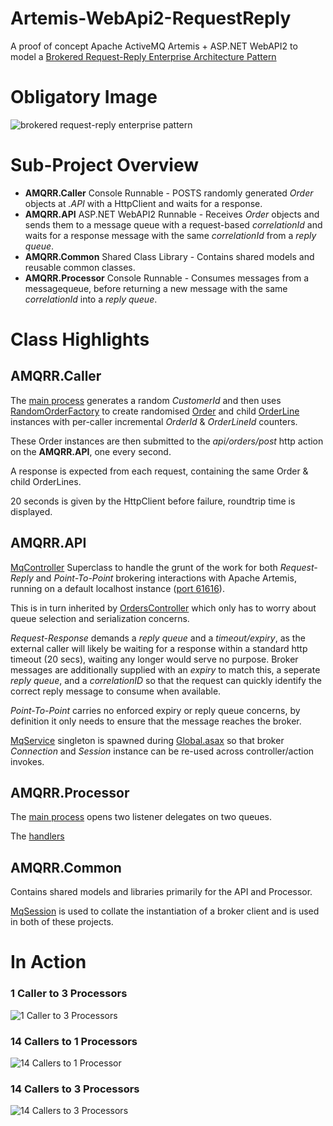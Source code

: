 # Artemis-WebApi2-RequestReply
A proof of concept Apache ActiveMQ Artemis + ASP.NET WebAPI2 to model a 
[Brokered Request-Reply Enterprise Architecture Pattern](https://www.enterpriseintegrationpatterns.com/patterns/messaging/RequestReply.html)

# Obligatory Image

![brokered request-reply enterprise pattern](https://github.com/dbl4ck/Artemis-WebApi2-RequestReply/blob/master/Docs/Media/request-reply.png)

# Sub-Project Overview

* **AMQRR.Caller** Console Runnable - POSTS randomly generated *Order* objects at *.API* with a HttpClient and waits for a response.
* **AMQRR.API** ASP.NET WebAPI2 Runnable -	Receives *Order* objects and sends them to a message queue with a request-based *correlationId* and waits for a response message with the same *correlationId* from a *reply queue*.
* **AMQRR.Common** Shared Class Library - Contains shared models and reusable common classes.
* **AMQRR.Processor** Console Runnable - Consumes messages from a messagequeue, before returning a new message with the same *correlationId* into a *reply queue*.

# Class Highlights

## AMQRR.Caller

The [main process](https://github.com/dbl4ck/Artemis-WebApi2-RequestReply/blob/master/AMQRR.Caller/Program.cs) generates a random *CustomerId* and then uses [RandomOrderFactory](https://github.com/dbl4ck/Artemis-WebApi2-RequestReply/blob/master/AMQRR.Common/Factories/RandomOrderFactory.cs) to create randomised [Order](https://github.com/dbl4ck/Artemis-WebApi2-RequestReply/blob/master/AMQRR.Common/Models/Order.cs) and child [OrderLine](https://github.com/dbl4ck/Artemis-WebApi2-RequestReply/blob/master/AMQRR.Common/Models/OrderLine.cs) instances with per-caller incremental *OrderId* & *OrderLineId* counters.

These Order instances are then submitted to the *api/orders/post* http action on the **AMQRR.API**, one every second.

A response is expected from each request, containing the same Order & child OrderLines. 

20 seconds is given by the HttpClient before failure, roundtrip time is displayed.

## AMQRR.API

[MqController](https://github.com/dbl4ck/Artemis-WebApi2-RequestReply/blob/master/AMQRR.API/Base/MqController.cs) Superclass to handle the grunt of the work for both *Request-Reply* and *Point-To-Point* brokering interactions with Apache Artemis, running on a default localhost instance ([port 61616](https://github.com/dbl4ck/Artemis-WebApi2-RequestReply/blob/master/AMQRR.Common/Configuration/Url.cs)).

This is in turn inherited by [OrdersController](https://github.com/dbl4ck/Artemis-WebApi2-RequestReply/blob/master/AMQRR.API/Controllers/OrdersController.cs) which only has to worry about queue selection and serialization concerns.

*Request-Response* demands a *reply queue* and a *timeout/expiry*, as the external caller will likely be waiting for a response within a standard http timeout (20 secs), waiting any longer would serve no purpose. Broker messages are additionally supplied with an *expiry* to match this, a seperate *reply queue*, and a *correlationID* so that the request can quickly identify the correct reply message to consume when available.

*Point-To-Point* carries no enforced expiry or reply queue concerns, by definition it only needs to ensure that the message reaches the broker.

[MqService](https://github.com/dbl4ck/Artemis-WebApi2-RequestReply/blob/master/AMQRR.API/Services/Singleton/MqService.cs) singleton is spawned during [Global.asax](https://github.com/dbl4ck/Artemis-WebApi2-RequestReply/blob/master/AMQRR.API/Global.asax.cs) so that broker *Connection* and *Session* instance can be re-used across controller/action invokes.

## AMQRR.Processor

The [main process](https://github.com/dbl4ck/Artemis-WebApi2-RequestReply/blob/master/AMQRR.Processor/Program.cs) opens two listener delegates on two queues.

The [handlers](https://github.com/dbl4ck/Artemis-WebApi2-RequestReply/blob/master/AMQRR.Processor/Handlers/Orders.cs) 

## AMQRR.Common

Contains shared models and libraries primarily for the API and Processor.

[MqSession](https://github.com/dbl4ck/Artemis-WebApi2-RequestReply/blob/master/AMQRR.Common/MQ/MqSession.cs) is used to collate the instantiation of a broker client and is used in both of these projects.

# In Action

### 1 Caller to 3 Processors

![1 Caller to 3 Processors](https://raw.githubusercontent.com/dbl4ck/Artemis-WebApi2-RequestReply/master/Docs/Media/Media1-to-3.png)

### 14 Callers to 1 Processors

![14 Callers to 1 Processor](https://raw.githubusercontent.com/dbl4ck/Artemis-WebApi2-RequestReply/master/Docs/Media/Media14-to-1.png)

### 14 Callers to 3 Processors

![14 Callers to 3 Processors](https://raw.githubusercontent.com/dbl4ck/Artemis-WebApi2-RequestReply/master/Docs/Media/Media14-to-3.png)
